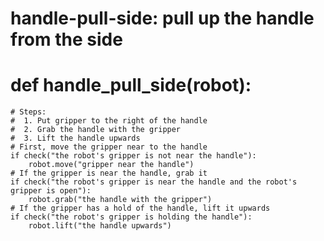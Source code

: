 # handle-pull-side: pull up the handle from the side
# def handle_pull_side(robot):
    # Steps:
    #  1. Put gripper to the right of the handle
    #  2. Grab the handle with the gripper
    #  3. Lift the handle upwards
    # First, move the gripper near to the handle
    if check("the robot's gripper is not near the handle"):
        robot.move("gripper near the handle")
    # If the gripper is near the handle, grab it
    if check("the robot's gripper is near the handle and the robot's gripper is open"):
        robot.grab("the handle with the gripper")
    # If the gripper has a hold of the handle, lift it upwards
    if check("the robot's gripper is holding the handle"):
        robot.lift("the handle upwards")